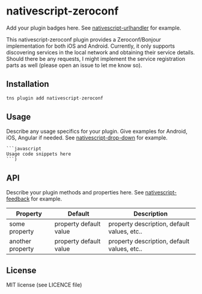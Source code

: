 # nativescript-zeroconf

Add your plugin badges here. See [nativescript-urlhandler](https://github.com/hypery2k/nativescript-urlhandler) for example.

This nativescript-zeroconf plugin provides a Zeroconf/Bonjour implementation for both iOS and Android. Currently, it only supports discovering services in the local network and obtaining their service details. Should there be any requests, I might implement the service registration parts as well (please open an issue to let me know so).


## Installation

```javascript
tns plugin add nativescript-zeroconf
```

## Usage 

Describe any usage specifics for your plugin. Give examples for Android, iOS, Angular if needed. See [nativescript-drop-down](https://www.npmjs.com/package/nativescript-drop-down) for example.
	
	```javascript
    Usage code snippets here
    ```)

## API

Describe your plugin methods and properties here. See [nativescript-feedback](https://github.com/EddyVerbruggen/nativescript-feedback) for example.
    
| Property | Default | Description |
| --- | --- | --- |
| some property | property default value | property description, default values, etc.. |
| another property | property default value | property description, default values, etc.. |
    
## License

MIT license (see LICENCE file)
